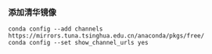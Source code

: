 ### 添加清华镜像

    conda config --add channels https://mirrors.tuna.tsinghua.edu.cn/anaconda/pkgs/free/
    conda config --set show_channel_urls yes
